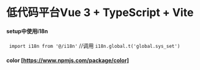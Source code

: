 # 低代码平台Vue 3 + TypeScript + Vite

#### setup中使用i18n
` import i18n from '@/i18n'`
//调用
 `i18n.global.t('global.sys_set')`
#### color [https://www.npmjs.com/package/color]
